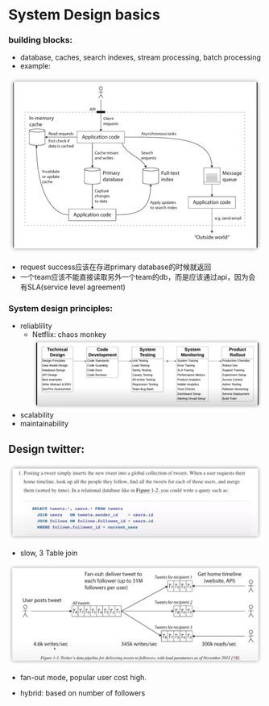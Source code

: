 # System Design basics

### building blocks:
  * database, caches, search indexes, stream processing, batch processing
  * example:

![](images/iShot2021-01-28%2011.39.36.png)

  * request success应该在存进primary database的时候就返回
  * 一个team应该不能直接读取另外一个team的db，而是应该通过api，因为会有SLA(service level agreement)

### System design principles:
* reliablility
  * Netflix: chaos monkey
![](images/iShot2021-01-28%2012.12.36.png)
* scalability
* maintainability

## Design twitter:
![](images/iShot2021-01-28%2012.28.09.png)
* slow, 3 Table join

![](images/iShot2021-01-28%2012.29.20.png)

* fan-out mode, popular user cost high.

* hybrid: based on number of followers

